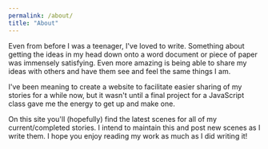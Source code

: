 ```yaml
---
permalink: /about/
title: "About"
---
```


Even from before I was a teenager, I've loved to write. Something about getting the ideas in my head down onto a word document or piece of paper was immensely satisfying. Even more amazing is being able to share my ideas with others and have them see and feel the same things I am.

I've been meaning to create a website to facilitate easier sharing of my stories for a while now, but it wasn't until a final project for a JavaScript class gave me the energy to get up and make one.

On this site you'll (hopefully) find the latest scenes for all of my current/completed stories. I intend to maintain this and post new scenes as I write them. I hope you enjoy reading my work as much as I did writing it!
